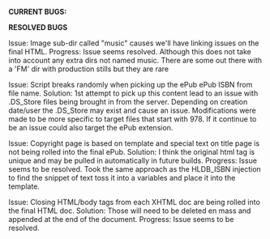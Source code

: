 **CURRENT BUGS:**


**RESOLVED BUGS**

Issue: Image sub-dir called "music" causes we'll have linking issues on the final HTML.
Progress: Issue seems resolved. Although this does not take into account any extra dirs not named music.
There are some out there with a 'FM' dir with production stills but they are rare

Issue: Script breaks randomly when picking up the ePub ePub ISBN from file name.
Solution: 1st attempt to pick up this content lead to an issue with .DS_Store files being brought in from the server.
Depending on creation date/user the .DS_Store may exist and cause an issue. 
Modifications were made to be more specific to target files that start with 978. If it continue to
be an issue could also target the ePub extension.

Issue: Copyright page is based on template and special text on title page is not being rolled into the final ePub.
Solution: I think the original html tag is unique and may be pulled in automatically in future builds.
Progress: Issue seems to be resolved. Took the same approach as the HLDB_ISBN injection to find the 
snippet of text toss it into a variables and place it into the template.

Issue: Closing HTML/body tags from each XHTML doc are being rolled into the final HTML doc.
Solution: Those will need to be deleted en mass and appended at the end of the document.
Progress: Issue seems to be resolved.

